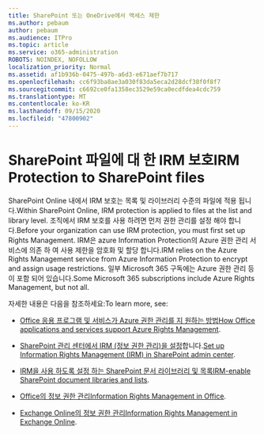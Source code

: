 ```yaml
---
title: SharePoint 또는 OneDrive에서 액세스 제한
ms.author: pebaum
author: pebaum
ms.audience: ITPro
ms.topic: article
ms.service: o365-administration
ROBOTS: NOINDEX, NOFOLLOW
localization_priority: Normal
ms.assetid: af1b936b-0475-497b-a6d3-e671aef7b717
ms.openlocfilehash: cc6f93ba8ae3a030f83da5eca2d28dcf38f0f8f7
ms.sourcegitcommit: c6692ce0fa1358ec3529e59ca0ecdfdea4cdc759
ms.translationtype: MT
ms.contentlocale: ko-KR
ms.lasthandoff: 09/15/2020
ms.locfileid: "47800902"
---
```

# <a name="irm-protection-to-sharepoint-files"></a><span data-ttu-id="33d08-102">SharePoint 파일에 대 한 IRM 보호</span><span class="sxs-lookup"><span data-stu-id="33d08-102">IRM Protection to SharePoint files</span></span>


<span data-ttu-id="33d08-103">SharePoint Online 내에서 IRM 보호는 목록 및 라이브러리 수준의 파일에 적용 됩니다.</span><span class="sxs-lookup"><span data-stu-id="33d08-103">Within SharePoint Online, IRM protection is applied to files at the list and library level.</span></span> <span data-ttu-id="33d08-104">조직에서 IRM 보호를 사용 하려면 먼저 권한 관리를 설정 해야 합니다.</span><span class="sxs-lookup"><span data-stu-id="33d08-104">Before your organization can use IRM protection, you must first set up Rights Management.</span></span> <span data-ttu-id="33d08-105">IRM은 azure Information Protection의 Azure 권한 관리 서비스에 의존 하 여 사용 제한을 암호화 및 할당 합니다.</span><span class="sxs-lookup"><span data-stu-id="33d08-105">IRM relies on the Azure Rights Management service from Azure Information Protection to encrypt and assign usage restrictions.</span></span> <span data-ttu-id="33d08-106">일부 Microsoft 365 구독에는 Azure 권한 관리 등이 포함 되어 있습니다.</span><span class="sxs-lookup"><span data-stu-id="33d08-106">Some Microsoft 365 subscriptions include Azure Rights Management, but not all.</span></span> 

<span data-ttu-id="33d08-107">자세한 내용은 다음을 참조하세요:</span><span class="sxs-lookup"><span data-stu-id="33d08-107">To learn more, see:</span></span>

- <span data-ttu-id="33d08-108">[Office 응용 프로그램 및 서비스가 Azure 권한 관리를 지 원하는 방법](https://docs.microsoft.com/azure/information-protection/understand-explore/office-apps-services-support)</span><span class="sxs-lookup"><span data-stu-id="33d08-108">[How Office applications and services support Azure Rights Management](https://docs.microsoft.com/azure/information-protection/understand-explore/office-apps-services-support).</span></span>

- <span data-ttu-id="33d08-109">[SharePoint 관리 센터에서 IRM (정보 권한 관리)을 설정](https://docs.microsoft.com/microsoft-365/compliance/set-up-irm-in-sp-admin-center)합니다.</span><span class="sxs-lookup"><span data-stu-id="33d08-109">[Set up Information Rights Management (IRM) in SharePoint admin center](https://docs.microsoft.com/microsoft-365/compliance/set-up-irm-in-sp-admin-center).</span></span>

- <span data-ttu-id="33d08-110">[IRM을 사용 하도록 설정 하는 SharePoint 문서 라이브러리 및 목록](https://docs.microsoft.com/microsoft-365/compliance/set-up-irm-in-sp-admin-center#irm-enable-sharepoint-document-libraries-and-lists)</span><span class="sxs-lookup"><span data-stu-id="33d08-110">[IRM-enable SharePoint document libraries and lists](https://docs.microsoft.com/microsoft-365/compliance/set-up-irm-in-sp-admin-center#irm-enable-sharepoint-document-libraries-and-lists).</span></span>

- <span data-ttu-id="33d08-111">[Office의 정보 권한 관리](https://support.office.com/Article/Information-Rights-Management-in-Office-c7a70797-6b1e-493f-acf7-92a39b85e30c)</span><span class="sxs-lookup"><span data-stu-id="33d08-111">[Information Rights Management in Office](https://support.office.com/Article/Information-Rights-Management-in-Office-c7a70797-6b1e-493f-acf7-92a39b85e30c).</span></span>

- <span data-ttu-id="33d08-112">[Exchange Online의 정보 권한 관리](https://docs.microsoft.com/microsoft-365/compliance/information-rights-management-in-exchange-online)</span><span class="sxs-lookup"><span data-stu-id="33d08-112">[Information Rights Management in Exchange Online](https://docs.microsoft.com/microsoft-365/compliance/information-rights-management-in-exchange-online).</span></span>


